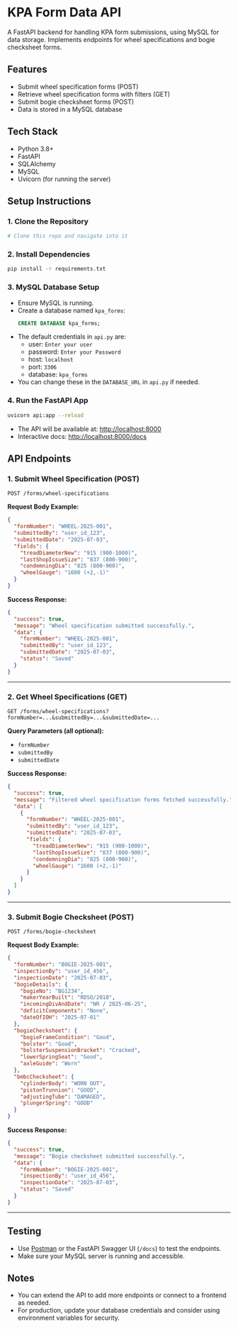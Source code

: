 # KPA Form Data API

A FastAPI backend for handling KPA form submissions, using MySQL for data storage. Implements endpoints for wheel specifications and bogie checksheet forms.

## Features
- Submit wheel specification forms (POST)
- Retrieve wheel specification forms with filters (GET)
- Submit bogie checksheet forms (POST)
- Data is stored in a MySQL database

## Tech Stack
- Python 3.8+
- FastAPI
- SQLAlchemy
- MySQL
- Uvicorn (for running the server)

## Setup Instructions

### 1. Clone the Repository
```bash
# Clone this repo and navigate into it
```

### 2. Install Dependencies
```bash
pip install -r requirements.txt
```

### 3. MySQL Database Setup
- Ensure MySQL is running.
- Create a database named `kpa_forms`:
  ```sql
  CREATE DATABASE kpa_forms;
  ```
- The default credentials in `api.py` are:
  - user: `Enter your user`
  - password: `Enter your Password`
  - host: `localhost`
  - port: `3306`
  - database: `kpa_forms`
- You can change these in the `DATABASE_URL` in `api.py` if needed.

### 4. Run the FastAPI App
```bash
uvicorn api:app --reload
```
- The API will be available at: [http://localhost:8000](http://localhost:8000)
- Interactive docs: [http://localhost:8000/docs](http://localhost:8000/docs)

## API Endpoints

### 1. Submit Wheel Specification (POST)
`POST /forms/wheel-specifications`

**Request Body Example:**
```json
{
  "formNumber": "WHEEL-2025-001",
  "submittedBy": "user_id_123",
  "submittedDate": "2025-07-03",
  "fields": {
    "treadDiameterNew": "915 (900-1000)",
    "lastShopIssueSize": "837 (800-900)",
    "condemningDia": "825 (800-900)",
    "wheelGauge": "1600 (+2,-1)"
  }
}
```

**Success Response:**
```json
{
  "success": true,
  "message": "Wheel specification submitted successfully.",
  "data": {
    "formNumber": "WHEEL-2025-001",
    "submittedBy": "user_id_123",
    "submittedDate": "2025-07-03",
    "status": "Saved"
  }
}
```

---

### 2. Get Wheel Specifications (GET)
`GET /forms/wheel-specifications?formNumber=...&submittedBy=...&submittedDate=...`

**Query Parameters (all optional):**
- `formNumber`
- `submittedBy`
- `submittedDate`

**Success Response:**
```json
{
  "success": true,
  "message": "Filtered wheel specification forms fetched successfully.",
  "data": [
    {
      "formNumber": "WHEEL-2025-001",
      "submittedBy": "user_id_123",
      "submittedDate": "2025-07-03",
      "fields": {
        "treadDiameterNew": "915 (900-1000)",
        "lastShopIssueSize": "837 (800-900)",
        "condemningDia": "825 (800-900)",
        "wheelGauge": "1600 (+2,-1)"
      }
    }
  ]
}
```

---

### 3. Submit Bogie Checksheet (POST)
`POST /forms/bogie-checksheet`

**Request Body Example:**
```json
{
  "formNumber": "BOGIE-2025-001",
  "inspectionBy": "user_id_456",
  "inspectionDate": "2025-07-03",
  "bogieDetails": {
    "bogieNo": "BG1234",
    "makerYearBuilt": "RDSO/2018",
    "incomingDivAndDate": "NR / 2025-06-25",
    "deficitComponents": "None",
    "dateOfIOH": "2025-07-01"
  },
  "bogieChecksheet": {
    "bogieFrameCondition": "Good",
    "bolster": "Good",
    "bolsterSuspensionBracket": "Cracked",
    "lowerSpringSeat": "Good",
    "axleGuide": "Worn"
  },
  "bmbcChecksheet": {
    "cylinderBody": "WORN OUT",
    "pistonTrunnion": "GOOD",
    "adjustingTube": "DAMAGED",
    "plungerSpring": "GOOD"
  }
}
```

**Success Response:**
```json
{
  "success": true,
  "message": "Bogie checksheet submitted successfully.",
  "data": {
    "formNumber": "BOGIE-2025-001",
    "inspectionBy": "user_id_456",
    "inspectionDate": "2025-07-03",
    "status": "Saved"
  }
}
```

---

## Testing
- Use [Postman](https://www.postman.com/) or the FastAPI Swagger UI (`/docs`) to test the endpoints.
- Make sure your MySQL server is running and accessible.

## Notes
- You can extend the API to add more endpoints or connect to a frontend as needed.
- For production, update your database credentials and consider using environment variables for security. 
